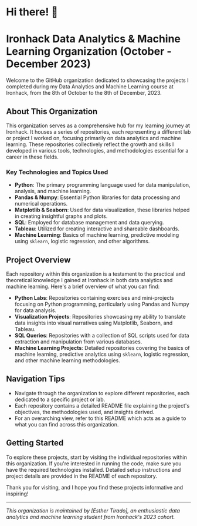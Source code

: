 # Hi there! 👋

# Ironhack Data Analytics & Machine Learning Organization (October - December 2023)

Welcome to the GitHub organization dedicated to showcasing the projects I completed during my Data Analytics and Machine Learning course at Ironhack, from the 8th of October to the 8th of December, 2023.

## About This Organization
This organization serves as a comprehensive hub for my learning journey at Ironhack. It houses a series of repositories, each representing a different lab or project I worked on, focusing primarily on data analytics and machine learning. These repositories collectively reflect the growth and skills I developed in various tools, technologies, and methodologies essential for a career in these fields.

### Key Technologies and Topics Used
- **Python**: The primary programming language used for data manipulation, analysis, and machine learning.
- **Pandas & Numpy**: Essential Python libraries for data processing and numerical operations.
- **Matplotlib & Seaborn**: Used for data visualization, these libraries helped in creating insightful graphs and plots.
- **SQL**: Employed for database management and data querying.
- **Tableau**: Utilized for creating interactive and shareable dashboards.
- **Machine Learning**: Basics of machine learning, predictive modeling using `sklearn`, logistic regression, and other algorithms.

## Project Overview
Each repository within this organization is a testament to the practical and theoretical knowledge I gained at Ironhack in both data analytics and machine learning. Here's a brief overview of what you can find:

- **Python Labs**: Repositories containing exercises and mini-projects focusing on Python programming, particularly using Pandas and Numpy for data analysis.
- **Visualization Projects**: Repositories showcasing my ability to translate data insights into visual narratives using Matplotlib, Seaborn, and Tableau.
- **SQL Queries**: Repositories with a collection of SQL scripts used for data extraction and manipulation from various databases.
- **Machine Learning Projects**: Detailed repositories covering the basics of machine learning, predictive analytics using `sklearn`, logistic regression, and other machine learning methodologies.

## Navigation Tips
- Navigate through the organization to explore different repositories, each dedicated to a specific project or lab.
- Each repository contains a detailed README file explaining the project's objectives, the methodologies used, and insights derived.
- For an overarching view, refer to this README which acts as a guide to what you can find across this organization.

## Getting Started
To explore these projects, start by visiting the individual repositories within this organization. If you're interested in running the code, make sure you have the required technologies installed. Detailed setup instructions and project details are provided in the README of each repository.


Thank you for visiting, and I hope you find these projects informative and inspiring!

---

*This organization is maintained by [Esther Tirado], an enthusiastic data analytics and machine learning student from Ironhack's 2023 cohort.*

